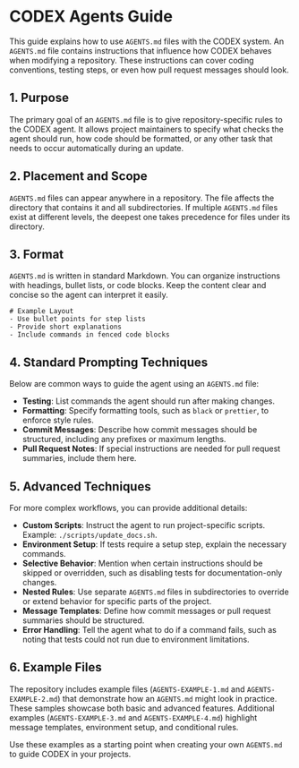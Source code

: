 # CODEX Agents Guide

This guide explains how to use `AGENTS.md` files with the CODEX
system. An `AGENTS.md` file contains instructions that influence how
CODEX behaves when modifying a repository. These instructions can cover
coding conventions, testing steps, or even how pull request messages
should look.

## 1. Purpose

The primary goal of an `AGENTS.md` file is to give repository-specific
rules to the CODEX agent. It allows project maintainers to specify
what checks the agent should run, how code should be formatted, or any
other task that needs to occur automatically during an update.

## 2. Placement and Scope

`AGENTS.md` files can appear anywhere in a repository. The file affects
the directory that contains it and all subdirectories. If multiple
`AGENTS.md` files exist at different levels, the deepest one takes
precedence for files under its directory.

## 3. Format

`AGENTS.md` is written in standard Markdown. You can organize
instructions with headings, bullet lists, or code blocks. Keep the
content clear and concise so the agent can interpret it easily.

```
# Example Layout
- Use bullet points for step lists
- Provide short explanations
- Include commands in fenced code blocks
```

## 4. Standard Prompting Techniques

Below are common ways to guide the agent using an `AGENTS.md` file:

- **Testing**: List commands the agent should run after making changes.
- **Formatting**: Specify formatting tools, such as `black` or
  `prettier`, to enforce style rules.
- **Commit Messages**: Describe how commit messages should be
  structured, including any prefixes or maximum lengths.
- **Pull Request Notes**: If special instructions are needed for pull
  request summaries, include them here.

## 5. Advanced Techniques

For more complex workflows, you can provide additional details:

- **Custom Scripts**: Instruct the agent to run project-specific
  scripts. Example: `./scripts/update_docs.sh`.
- **Environment Setup**: If tests require a setup step, explain the
  necessary commands.
- **Selective Behavior**: Mention when certain instructions should be
  skipped or overridden, such as disabling tests for documentation-only
  changes.
- **Nested Rules**: Use separate `AGENTS.md` files in subdirectories to
  override or extend behavior for specific parts of the project.
- **Message Templates**: Define how commit messages or pull request
  summaries should be structured.
- **Error Handling**: Tell the agent what to do if a command fails, such
  as noting that tests could not run due to environment limitations.

## 6. Example Files

The repository includes example files (`AGENTS-EXAMPLE-1.md` and
`AGENTS-EXAMPLE-2.md`) that demonstrate how an `AGENTS.md` might look
in practice. These samples showcase both basic and advanced features.
Additional examples (`AGENTS-EXAMPLE-3.md` and `AGENTS-EXAMPLE-4.md`)
highlight message templates, environment setup, and conditional rules.

Use these examples as a starting point when creating your own
`AGENTS.md` to guide CODEX in your projects.
